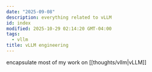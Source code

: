 ```yaml
---
date: "2025-09-08"
description: everything related to vLLM
id: index
modified: 2025-10-29 02:14:20 GMT-04:00
tags:
  - vllm
title: vLLM engineering
---
```


encapsulate most of my work on [[thoughts/vllm|vLLM]]

